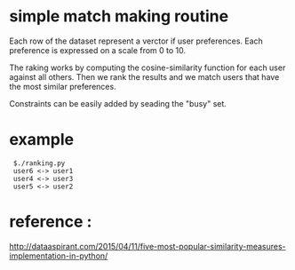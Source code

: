 
# simple match making routine

Each row of the dataset represent a verctor if user preferences.
Each preference is expressed on a scale from 0 to 10.

The raking works by computing the cosine-similarity function
for each user against all others. Then we rank the results
and we match users that have the most similar preferences.

Constraints can be easily added by seading the "busy" set.

# example

     $./ranking.py 
     user6 <-> user1
     user4 <-> user3
     user5 <-> user2

# reference : 
http://dataaspirant.com/2015/04/11/five-most-popular-similarity-measures-implementation-in-python/
